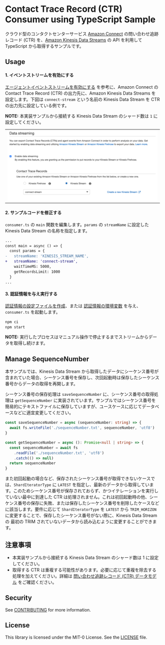 # Contact Trace Record (CTR) Consumer using TypeScript Sample

クラウド型のコンタクトセンターサービス [Amazon Connect](https://aws.amazon.com/jp/connect/) の問い合わせ追跡レコード (CTR) を、[Amazon Kinesis Data Streams](https://aws.amazon.com/jp/kinesis/data-streams/) の API を利用して TypeScript から取得するサンプルです。

## Usage

#### 1. イベントストリームを有効にする

[エージェントイベントストリームを有効にする](https://docs.aws.amazon.com/ja_jp/connect/latest/adminguide/agent-event-streams-enable.html) を参考に、Amazon Connect の Contact Trace Record (CTR) の出力先に、Amazon Kinesis Data Streams を設定します。下図は `connect-stream` という名前の Kinesis Data Stream を CTR の出力先に設定している例です。

**NOTE:** 本実装サンプルから接続する Kinesis Data Stream のシャード数は `1` に設定してください。

<table><tr><td>
<img src="./docs/connect-stream.png">
</td></tr></table>

#### 2. サンプルコードを修正する

`consumer.ts` の `main` 関数を編集します。`params` の `streamName` に設定した Kinesis Data Stream の名称を指定します。

```diff
...
const main = async () => {
  const params = {
-   streamName: 'KINESIS_STREAM_NAME',
+   streamName: 'connect-stream',
    waitTimeMS: 5000,
    getRecordsLimit: 1000
  }
...
```

#### 3. 認証情報を与え実行する

[認証情報の設定ファイルを作成](https://docs.aws.amazon.com/ja_jp/cli/latest/userguide/cli-configure-files.html)、または [認証情報の環境変数](https://docs.aws.amazon.com/ja_jp/cli/latest/userguide/cli-configure-envvars.html) を与え、`consumer.ts` を起動します。

```sh
npm ci
npm start
```

**NOTE:** 実行したプロセスはマニュアル操作で停止するまでストリームからデータを取得し続けます。

## Manage SequenceNumber

本サンプルでは、Kinesis Data Stream から取得したデータにシーケンス番号が含まれていた場合、シーケンス番号を保存し、次回起動時は保存したシーケンス番号からデータの取得を再開します。<br>

シーケンス番号の保存処理は `saveSequenceNumber` に、シーケンス番号の取得処理は `getSequenceNumber` に実装されています。サンプルではシーケンス番号を簡易的にテキストファイルに保存していますが、ユースケースに応じてデータベースなどに適宜変更してください。

```ts
const saveSequenceNumber = async (sequenceNumber: string) => {
  await fs.writeFile('./sequenceNumber.txt', sequenceNumber, 'utf8')
}
```

```ts
const getSequenceNumber = async (): Promise<null | string> => {
  const sequenceNumber = await fs
    .readFile('./sequenceNumber.txt', 'utf8')
    .catch(() => null)
  return sequenceNumber
}
```

また初回起動の場合など、保存されたシーケンス番号が取得できないケースでは、`ShardIteratorType` に `LATEST` を指定し、最新のデータから取得しています。このためシーケンス番号が保存されておらず、かつイテレーションを実行していない最中に到達した CTR は処理されません。これは初回起動時の他、シーケンス番号の保存に失敗、または保存したシーケンス番号を削除したケースなどに該当します。要件に応じて `ShardIteratorType` を `LATEST` から `TRIM_HORIZON` に変更することで、保存したシーケンス番号がない際に、Kinesis Data Stream の 最初の TRIM されていないデータから読み込むように変更することができます。

## 注意事項

- 本実装サンプルから接続する Kinesis Data Stream のシャード数は 1 に設定してください。
- 取得する CTR は重複する可能性があります。必要に応じて重複を除去する処理を加えてください。詳細は [問い合わせ追跡レコード (CTR) データモデル](https://docs.aws.amazon.com/ja_jp/connect/latest/adminguide/ctr-data-model.html) をご確認ください。

## Security

See [CONTRIBUTING](CONTRIBUTING.md#security-issue-notifications) for more information.

## License

This library is licensed under the MIT-0 License. See the [LICENSE](LICENSE) file.
